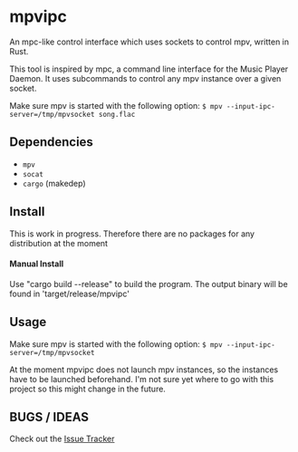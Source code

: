 # mpvipc

An mpc-like control interface which uses sockets to control mpv, written in Rust.

This tool is inspired by mpc, a command line interface for the Music Player Daemon.
It uses subcommands to control any mpv instance over a given socket.

Make sure mpv is started with the following option:
`
$ mpv --input-ipc-server=/tmp/mpvsocket song.flac
`

## Dependencies

- `mpv`
- `socat` 
- `cargo` (makedep)

## Install

This is work in progress. Therefore there are no packages for any distribution at the moment

#### Manual Install

Use "cargo build --release" to build the program.
The output binary will be found in 'target/release/mpvipc'

## Usage

Make sure mpv is started with the following option:
`
$ mpv --input-ipc-server=/tmp/mpvsocket
`

At the moment mpvipc does not launch mpv instances, so the instances have to be launched beforehand.
I'm not sure yet where to go with this project so this might change in the future.

## BUGS / IDEAS

Check out the [Issue Tracker](https://github.com/freijon/mpvipc/issues)